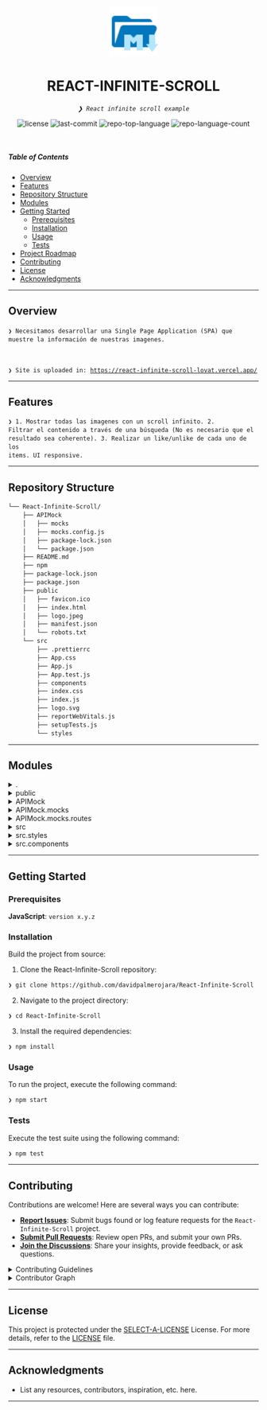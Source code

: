 <p align="center">
 <img src="https://raw.githubusercontent.com/PKief/vscode-material-icon-theme/ec559a9f6bfd399b82bb44393651661b08aaf7ba/icons/folder-markdown-open.svg" width="20%" alt="REACT-INFINITE-SCROLL-logo">
</p>
<p align="center">
   <h1 href="https://react-infinite-scroll-lovat.vercel.app/ "align="center">REACT-INFINITE-SCROLL</h1>
</p>
<p align="center">
    <em><code>❯ React infinite scroll example</code></em>
</p>
<p align="center">
    <img src="https://img.shields.io/github/license/davidpalmerojara/React-Infinite-Scroll?style=default&logo=opensourceinitiative&logoColor=white&color=0080ff" alt="license">
    <img src="https://img.shields.io/github/last-commit/davidpalmerojara/React-Infinite-Scroll?style=default&logo=git&logoColor=white&color=0080ff" alt="last-commit">
    <img src="https://img.shields.io/github/languages/top/davidpalmerojara/React-Infinite-Scroll?style=default&color=0080ff" alt="repo-top-language">
    <img src="https://img.shields.io/github/languages/count/davidpalmerojara/React-Infinite-Scroll?style=default&color=0080ff" alt="repo-language-count">
</p>
<p align="center">
    <!-- default option, no dependency badges. -->
</p>

<br>

##### Table of Contents

- [ Overview](#-overview)
- [ Features](#-features)
- [ Repository Structure](#-repository-structure)
- [ Modules](#-modules)
- [ Getting Started](#-getting-started)
  - [ Prerequisites](#-prerequisites)
  - [ Installation](#-installation)
  - [ Usage](#-usage)
  - [ Tests](#-tests)
- [ Project Roadmap](#-project-roadmap)
- [ Contributing](#-contributing)
- [ License](#-license)
- [ Acknowledgments](#-acknowledgments)

---

## Overview

<code>❯ Necesitamos desarrollar una Single Page Application (SPA) que muestre la información de nuestras imagenes.

❯ Site is uploaded in: https://react-infinite-scroll-lovat.vercel.app/</code>

---

## Features

<code>❯ 1. Mostrar todas las imagenes con un scroll infinito. 2. Filtrar el contenido a través de una búsqueda (No es necesario que el resultado sea coherente). 3. Realizar un like/unlike de cada uno de los items. UI responsive.</code>

---

## Repository Structure

```sh
└── React-Infinite-Scroll/
    ├── APIMock
    │   ├── mocks
    │   ├── mocks.config.js
    │   ├── package-lock.json
    │   └── package.json
    ├── README.md
    ├── npm
    ├── package-lock.json
    ├── package.json
    ├── public
    │   ├── favicon.ico
    │   ├── index.html
    │   ├── logo.jpeg
    │   ├── manifest.json
    │   └── robots.txt
    └── src
        ├── .prettierrc
        ├── App.css
        ├── App.js
        ├── App.test.js
        ├── components
        ├── index.css
        ├── index.js
        ├── logo.svg
        ├── reportWebVitals.js
        ├── setupTests.js
        └── styles
```

---

## Modules

<details closed><summary>.</summary>

| File                                                                                                       | Summary                   |
| ---------------------------------------------------------------------------------------------------------- | ------------------------- |
| [package-lock.json](https://github.com/davidpalmerojara/React-Infinite-Scroll/blob/main/package-lock.json) | <code>❯ REPLACE-ME</code> |
| [package.json](https://github.com/davidpalmerojara/React-Infinite-Scroll/blob/main/package.json)           | <code>❯ REPLACE-ME</code> |
| [npm](https://github.com/davidpalmerojara/React-Infinite-Scroll/blob/main/npm)                             | <code>❯ REPLACE-ME</code> |

</details>

<details closed><summary>public</summary>

| File                                                                                                      | Summary                   |
| --------------------------------------------------------------------------------------------------------- | ------------------------- |
| [index.html](https://github.com/davidpalmerojara/React-Infinite-Scroll/blob/main/public/index.html)       | <code>❯ REPLACE-ME</code> |
| [manifest.json](https://github.com/davidpalmerojara/React-Infinite-Scroll/blob/main/public/manifest.json) | <code>❯ REPLACE-ME</code> |
| [robots.txt](https://github.com/davidpalmerojara/React-Infinite-Scroll/blob/main/public/robots.txt)       | <code>❯ REPLACE-ME</code> |

</details>

<details closed><summary>APIMock</summary>

| File                                                                                                               | Summary                   |
| ------------------------------------------------------------------------------------------------------------------ | ------------------------- |
| [mocks.config.js](https://github.com/davidpalmerojara/React-Infinite-Scroll/blob/main/APIMock/mocks.config.js)     | <code>❯ REPLACE-ME</code> |
| [package-lock.json](https://github.com/davidpalmerojara/React-Infinite-Scroll/blob/main/APIMock/package-lock.json) | <code>❯ REPLACE-ME</code> |
| [package.json](https://github.com/davidpalmerojara/React-Infinite-Scroll/blob/main/APIMock/package.json)           | <code>❯ REPLACE-ME</code> |

</details>

<details closed><summary>APIMock.mocks</summary>

| File                                                                                                       | Summary                   |
| ---------------------------------------------------------------------------------------------------------- | ------------------------- |
| [mocks.json](https://github.com/davidpalmerojara/React-Infinite-Scroll/blob/main/APIMock/mocks/mocks.json) | <code>❯ REPLACE-ME</code> |

</details>

<details closed><summary>APIMock.mocks.routes</summary>

| File                                                                                                                      | Summary                   |
| ------------------------------------------------------------------------------------------------------------------------- | ------------------------- |
| [middlewares.js](https://github.com/davidpalmerojara/React-Infinite-Scroll/blob/main/APIMock/mocks/routes/middlewares.js) | <code>❯ REPLACE-ME</code> |
| [images.js](https://github.com/davidpalmerojara/React-Infinite-Scroll/blob/main/APIMock/mocks/routes/images.js)           | <code>❯ REPLACE-ME</code> |

</details>

<details closed><summary>src</summary>

| File                                                                                                             | Summary                   |
| ---------------------------------------------------------------------------------------------------------------- | ------------------------- |
| [reportWebVitals.js](https://github.com/davidpalmerojara/React-Infinite-Scroll/blob/main/src/reportWebVitals.js) | <code>❯ REPLACE-ME</code> |
| [App.css](https://github.com/davidpalmerojara/React-Infinite-Scroll/blob/main/src/App.css)                       | <code>❯ REPLACE-ME</code> |
| [index.js](https://github.com/davidpalmerojara/React-Infinite-Scroll/blob/main/src/index.js)                     | <code>❯ REPLACE-ME</code> |
| [index.css](https://github.com/davidpalmerojara/React-Infinite-Scroll/blob/main/src/index.css)                   | <code>❯ REPLACE-ME</code> |
| [App.test.js](https://github.com/davidpalmerojara/React-Infinite-Scroll/blob/main/src/App.test.js)               | <code>❯ REPLACE-ME</code> |
| [setupTests.js](https://github.com/davidpalmerojara/React-Infinite-Scroll/blob/main/src/setupTests.js)           | <code>❯ REPLACE-ME</code> |
| [App.js](https://github.com/davidpalmerojara/React-Infinite-Scroll/blob/main/src/App.js)                         | <code>❯ REPLACE-ME</code> |

</details>

<details closed><summary>src.styles</summary>

| File                                                                                                                | Summary                   |
| ------------------------------------------------------------------------------------------------------------------- | ------------------------- |
| [Card.css](https://github.com/davidpalmerojara/React-Infinite-Scroll/blob/main/src/styles/Card.css)                 | <code>❯ REPLACE-ME</code> |
| [Loader.css](https://github.com/davidpalmerojara/React-Infinite-Scroll/blob/main/src/styles/Loader.css)             | <code>❯ REPLACE-ME</code> |
| [Navbar.css](https://github.com/davidpalmerojara/React-Infinite-Scroll/blob/main/src/styles/Navbar.css)             | <code>❯ REPLACE-ME</code> |
| [MediaQueries.css](https://github.com/davidpalmerojara/React-Infinite-Scroll/blob/main/src/styles/MediaQueries.css) | <code>❯ REPLACE-ME</code> |

</details>

<details closed><summary>src.components</summary>

| File                                                                                                      | Summary                   |
| --------------------------------------------------------------------------------------------------------- | ------------------------- |
| [Navbar.js](https://github.com/davidpalmerojara/React-Infinite-Scroll/blob/main/src/components/Navbar.js) | <code>❯ REPLACE-ME</code> |
| [Card.js](https://github.com/davidpalmerojara/React-Infinite-Scroll/blob/main/src/components/Card.js)     | <code>❯ REPLACE-ME</code> |
| [Loader.js](https://github.com/davidpalmerojara/React-Infinite-Scroll/blob/main/src/components/Loader.js) | <code>❯ REPLACE-ME</code> |

</details>

---

## Getting Started

### Prerequisites

**JavaScript**: `version x.y.z`

### Installation

Build the project from source:

1. Clone the React-Infinite-Scroll repository:

```sh
❯ git clone https://github.com/davidpalmerojara/React-Infinite-Scroll
```

2. Navigate to the project directory:

```sh
❯ cd React-Infinite-Scroll
```

3. Install the required dependencies:

```sh
❯ npm install
```

### Usage

To run the project, execute the following command:

```sh
❯ npm start
```

### Tests

Execute the test suite using the following command:

```sh
❯ npm test
```

---

## Contributing

Contributions are welcome! Here are several ways you can contribute:

- **[Report Issues](https://github.com/davidpalmerojara/React-Infinite-Scroll/issues)**: Submit bugs found or log feature requests for the `React-Infinite-Scroll` project.
- **[Submit Pull Requests](https://github.com/davidpalmerojara/React-Infinite-Scroll/blob/main/CONTRIBUTING.md)**: Review open PRs, and submit your own PRs.
- **[Join the Discussions](https://github.com/davidpalmerojara/React-Infinite-Scroll/discussions)**: Share your insights, provide feedback, or ask questions.

<details closed>
<summary>Contributing Guidelines</summary>

1. **Fork the Repository**: Start by forking the project repository to your github account.
2. **Clone Locally**: Clone the forked repository to your local machine using a git client.
   ```sh
   git clone https://github.com/davidpalmerojara/React-Infinite-Scroll
   ```
3. **Create a New Branch**: Always work on a new branch, giving it a descriptive name.
   ```sh
   git checkout -b new-feature-x
   ```
4. **Make Your Changes**: Develop and test your changes locally.
5. **Commit Your Changes**: Commit with a clear message describing your updates.
   ```sh
   git commit -m 'Implemented new feature x.'
   ```
6. **Push to github**: Push the changes to your forked repository.
   ```sh
   git push origin new-feature-x
   ```
7. **Submit a Pull Request**: Create a PR against the original project repository. Clearly describe the changes and their motivations.
8. **Review**: Once your PR is reviewed and approved, it will be merged into the main branch. Congratulations on your contribution!
</details>

<details closed>
<summary>Contributor Graph</summary>
<br>
<p align="left">
   <a href="https://github.com{/davidpalmerojara/React-Infinite-Scroll/}graphs/contributors">
      <img src="https://contrib.rocks/image?repo=davidpalmerojara/React-Infinite-Scroll">
   </a>
</p>
</details>

---

## License

This project is protected under the [SELECT-A-LICENSE](https://choosealicense.com/licenses) License. For more details, refer to the [LICENSE](https://choosealicense.com/licenses/) file.

---

## Acknowledgments

- List any resources, contributors, inspiration, etc. here.

---

